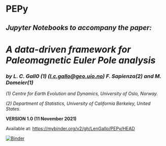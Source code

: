 # PEPy

## ***Jupyter Notebooks to accompany the paper:***
    
# ***A data-driven framework for Paleomagnetic Euler Pole analysis***

### ***by L. C. Gall0 (1)*** *(l.c.gallo@geo.uio.no)* ***F. Sapienza(2) and M. Domeier(1)***

*(1) Centre for Earth Evolution and Dynamics, University of Oslo, Norway.*

*(2) Department of Statistics, University of California Berkeley, United States.*

**VERSION 1.0 (11 November 2021)**



Available at: https://mybinder.org/v2/gh/LenGallo/PEPy/HEAD

[![Binder](https://mybinder.org/badge_logo.svg)](https://hub.gke2.mybinder.org/user/lengallo-pepy-7irin56a/lab/tree/Gradient-based_Euler_optimization.ipynb)